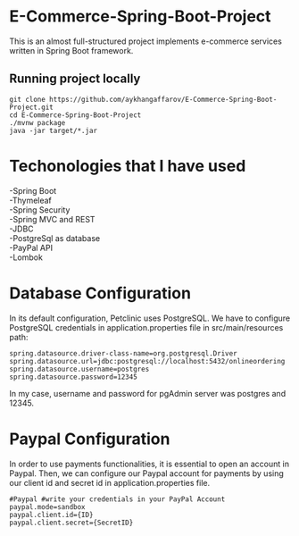 # E-Commerce-Spring-Boot-Project

This is an almost full-structured project implements e-commerce services written in Spring Boot framework. 

## Running project locally
```
git clone https://github.com/aykhangaffarov/E-Commerce-Spring-Boot-Project.git
cd E-Commerce-Spring-Boot-Project
./mvnw package
java -jar target/*.jar
```
# Techonologies that I have used
-Spring Boot <br />
-Thymeleaf <br />
-Spring Security <br />
-Spring MVC and REST <br />
-JDBC <br />
-PostgreSql as database <br />
-PayPal API <br />
-Lombok <br />

# Database Configuration
In its default configuration, Petclinic uses PostgreSQL. We have to configure PostgreSQL credentials in application.properties file in src/main/resources path:
```
spring.datasource.driver-class-name=org.postgresql.Driver
spring.datasource.url=jdbc:postgresql://localhost:5432/onlineordering
spring.datasource.username=postgres
spring.datasource.password=12345
```
In my case, username and password for pgAdmin server was postgres and 12345.


# Paypal Configuration 
In order to use payments functionalities, it is essential to open an account in Paypal. Then, we can configure our Paypal account for payments by using our client id and secret id in application.properties file.
```
#Paypal #write your credentials in your PayPal Account
paypal.mode=sandbox
paypal.client.id={ID}
paypal.client.secret={SecretID}
```
